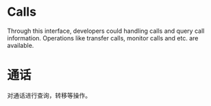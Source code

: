 # Calls

Through this interface, developers could handling calls and query call information. Operations like transfer calls, monitor calls and etc. are available.

# 通话

对通话进行查询，转移等操作。



